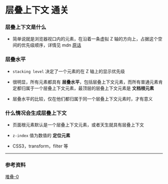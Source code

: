 # 层叠上下文 通关

### 层叠上下文是什么

- 简单说就是浏览器视口内的元素，在沿着一条虚拟 Z 轴的方向上，占据这个空间的优先级顺序，详情见 mdn [原话](https://developer.mozilla.org/zh-CN/docs/Web/CSS/CSS_Positioning/Understanding_z_index/The_stacking_context)

### 层叠水平

- `stacking level` 决定了一个元素的在 Z 轴上的显示优先级

- 很明显，所有元素都具有 **层叠水平**，包括层叠上下文元素，而所有普通元素肯定都归属于一个层叠上下文元素，最顶层的层叠上下文元素是 **文档根元素 <html>**

- 层叠水平的比较，仅在他们都归属于同一个层叠上下文元素时，才有意义

<!-- - 层叠上下文 和 `z-index` 并不是一个概念，zindex 确实可以影响层叠水平，但仅限于定位元素和 flex 盒子的子元素 -->

### 什么情况会生成层叠上下文

- 页面根元素默认是一个层叠上下文元素，或者天生就具有层叠上下文

- `z-index` 值为数值的 **定位元素**

- CSS3，transform，filter 等

---

### 参考资料

[堆叠-0](https://www.zhangxinxu.com/wordpress/2016/01/understand-css-stacking-context-order-z-index/)
